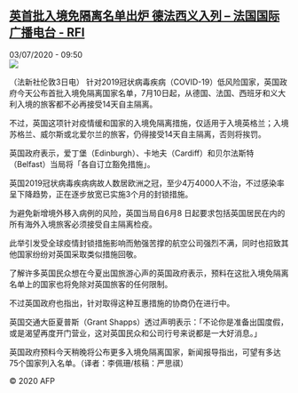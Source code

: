 <!--1593770100000-->
[英首批入境免隔离名单出炉 德法西义入列 – 法国国际广播电台 - RFI](http://www.rfi.fr//cn/contenu/20200703-%E8%8B%B1%E9%A6%96%E6%89%B9%E5%85%A5%E5%A2%83%E5%85%8D%E9%9A%94%E7%A6%BB%E5%90%8D%E5%8D%95%E5%87%BA%E7%82%89-%E5%BE%B7%E6%B3%95%E8%A5%BF%E4%B9%89%E5%85%A5%E5%88%97)
------

<div>03/07/2020 - 09:50</div><img src="https://s.rfi.fr/media/display/b25c25e2-bd03-11ea-9c25-005056bf87d6/w:310/p:16x9/int0012b.200703155002.jpg"><div class="t-content__body u-clearfix"><div class="m-interstitial"></div><p>（法新社伦敦3日电）    针对2019冠状病毒疾病（COVID-19）低风险国家，英国政府今天公布首批入境免隔离国家名单，7月10日起，从德国、法国、西班牙和义大利入境的旅客都不必再接受14天自主隔离。</p><p>    不过，英国这项针对疫情缓和国家的入境免隔离措施，仅适用于入境英格兰；入境苏格兰、威尔斯或北爱尔兰的旅客，仍得接受14天自主隔离，否则将挨罚。</p><p>    英国政府表示，爱丁堡（Edinburgh）、卡地夫（Cardiff）和贝尔法斯特（Belfast）当局将「各自订立豁免措施」。</p><p>    英国2019冠状病毒疾病病故人数居欧洲之冠，至少4万4000人不治，不过感染率呈下降趋势，正在逐步放宽已实施3个月的封锁措施。</p><p>    为避免新增境外移入病例的风险，英国当局自6月8 日起要求包括英国居民在内的所有海外入境旅客必须接受自主隔离检疫。</p><p>    此举引发受全球疫情封锁措施影响而勉强苦撑的航空公司强烈不满，同时也招致其他国家纷纷对英国采取类似措施回敬。</p><p>    了解许多英国民众想在今夏出国旅游心声的英国政府表示，预料在这批入境免隔离名单上的国家也将免除对英国旅客的任何限制。</p><p>    不过英国政府也指出，针对取得这种互惠措施的协商仍在进行中。</p><p>    英国交通大臣夏普斯（Grant Shapps）透过声明表示：「不论你是准备出国度假，或是渴望再度开门营业，这对英国民众和公司行号来说都是一大好消息。」</p><p>    英国政府预料今天稍晚将公布更多入境免隔离国家，新闻报导指出，可望有多达75个国家列入名单。（译者：李佩珊/核稿：严思祺）</p><p class="t-copyright">© 2020 AFP</p>        </div>
